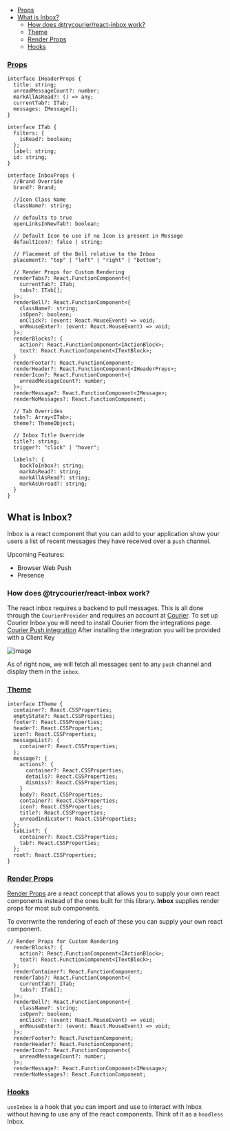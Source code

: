 <!-- START doctoc generated TOC please keep comment here to allow auto update -->
<!-- DON'T EDIT THIS SECTION, INSTEAD RE-RUN doctoc TO UPDATE -->

- [Props](#props)
- [What is Inbox?](#what-is-inbox)
  - [How does @trycourier/react-inbox work?](#how-does-trycourierreact-inbox-work)
  - [Theme](#theme)
  - [Render Props](#render-props)
  - [Hooks](#hooks)

<!-- END doctoc generated TOC please keep comment here to allow auto update -->

<a name="0propsmd"></a>

### [Props](#props)

```
interface IHeaderProps {
  title: string;
  unreadMessageCount?: number;
  markAllAsRead?: () => any;
  currentTab?: ITab;
  messages: IMessage[];
}

interface ITab {
  filters: {
    isRead?: boolean;
  };
  label: string;
  id: string;
}

interface InboxProps {
  //Brand Override
  brand?: Brand;

  //Icon Class Name
  className?: string;

  // defaults to true
  openLinksInNewTab?: boolean;

  // Default Icon to use if no Icon is present in Message
  defaultIcon?: false | string;

  // Placement of the Bell relative to the Inbox
  placement?: "top" | "left" | "right" | "bottom";

  // Render Props for Custom Rendering
  renderTabs?: React.FunctionComponent<{
    currentTab?: ITab;
    tabs?: ITab[];
  }>;
  renderBell?: React.FunctionComponent<{
    className?: string;
    isOpen?: boolean;
    onClick?: (event: React.MouseEvent) => void;
    onMouseEnter?: (event: React.MouseEvent) => void;
  }>;
  renderBlocks?: {
    action?: React.FunctionComponent<IActionBlock>;
    text?: React.FunctionComponent<ITextBlock>;
  }
  renderFooter?: React.FunctionComponent;
  renderHeader?: React.FunctionComponent<IHeaderProps>;
  renderIcon?: React.FunctionComponent<{
    unreadMessageCount?: number;
  }>;
  renderMessage?: React.FunctionComponent<IMessage>;
  renderNoMessages?: React.FunctionComponent;

  // Tab Overrides
  tabs?: Array<ITab>;
  theme?: ThemeObject;

  // Inbox Title Override
  title?: string;
  trigger?: "click" | "hover";

  labels?: {
    backToInbox?: string;
    markAsRead?: string;
    markAllAsRead?: string;
    markAsUnread?: string;
  }
}
```

<a name="1overviewmd"></a>

## What is Inbox?

Inbox is a react component that you can add to your application show your users a list of recent messages they have received over a `push` channel.

Upcoming Features:

- Browser Web Push
- Presence

### How does @trycourier/react-inbox work?

The react inbox requires a backend to pull messages. This is all done through the `CourierProvider` and requires an account at [Courier](https://www.courier.com). To set up Courier Inbox you will need to install Courier from the integrations page. [Courier Push integration](https://app.courier.com/integrations/courier)
After installing the integration you will be provided with a Client Key

![image](https://user-images.githubusercontent.com/16184018/109491559-8f8ee600-7a3e-11eb-9aa4-742639274fde.png)

As of right now, we will fetch all messages sent to any `push` channel and display them in the `inbox`.

<a name="1thememd"></a>

### [Theme](#theme)

```
interface ITheme {
  container?: React.CSSProperties;
  emptyState?: React.CSSProperties;
  footer?: React.CSSProperties;
  header?: React.CSSProperties;
  icon?: React.CSSProperties;
  messageList?: {
    container?: React.CSSProperties;
  };
  message?: {
    actions?: {
      container?: React.CSSProperties;
      details?: React.CSSProperties;
      dismiss?: React.CSSProperties;
    }
    body?: React.CSSProperties;
    container?: React.CSSProperties;
    icon?: React.CSSProperties;
    title?: React.CSSProperties;
    unreadIndicator?: React.CSSProperties;
  };
  tabList?: {
    container?: React.CSSProperties;
    tab?: React.CSSProperties;
  };
  root?: React.CSSProperties;
}
```

<a name="2render-propsmd"></a>

### [Render Props](#render-props)

[Render Props](https://reactjs.org/docs/render-props.html) are a react concept that allows you to supply your own react components instead of the ones built for this library. **Inbox** supplies render props for most sub components.

To overrwrite the rendering of each of these you can supply your own react component.

```
// Render Props for Custom Rendering
  renderBlocks?: {
    action?: React.FunctionComponent<IActionBlock>;
    text?: React.FunctionComponent<ITextBlock>;
  };
  renderContainer?: React.FunctionComponent;
  renderTabs?: React.FunctionComponent<{
    currentTab?: ITab;
    tabs?: ITab[];
  }>;
  renderBell?: React.FunctionComponent<{
    className?: string;
    isOpen?: boolean;
    onClick?: (event: React.MouseEvent) => void;
    onMouseEnter?: (event: React.MouseEvent) => void;
  }>;
  renderFooter?: React.FunctionComponent;
  renderHeader?: React.FunctionComponent;
  renderIcon?: React.FunctionComponent<{
    unreadMessageCount?: number;
  }>;
  renderMessage?: React.FunctionComponent<IMessage>;
  renderNoMessages?: React.FunctionComponent;
```

<a name="3hooksmd"></a>

### [Hooks](#hooks)

`useInbox` is a hook that you can import and use to interact with Inbox without having to use any of the react components. Think of it as a `headless` Inbox.

